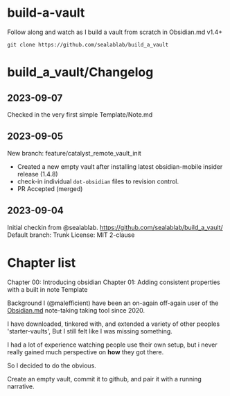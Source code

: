 # build-a-vault
Follow along and watch as I build a vault from scratch in Obsidian.md v1.4+

`git clone https://github.com/sealablab/build_a_vault`
# build_a_vault/Changelog 
## 2023-09-07
  Checked in the very first simple Template/Note.md  


## 2023-09-05 
  New branch: feature/catalyst_remote_vault_init 
  * Created a new empty vault after installing latest obsidian-mobile insider release (1.4.8) 
  * check-in individual `dot-obsidian` files to revision control. 
  * PR Accepted (merged)


## 2023-09-04
  Initial checkin from @sealablab. https://github.com/sealablab/build_a_vault/ 
  Default branch: Trunk
  License: MIT 2-clause


# Chapter list 
 Chapter 00: Introducing obsidian 
 Chapter 01: Adding consistent properties with a built in note Template

 Background
I (@malefficient) have been an on-again off-again user of the [Obsidian.md](https://obsidian.md/) note-taking taking tool since 2020.

I have downloaded, tinkered with, and extended a variety of other peoples 'starter-vaults', But I still felt like I was missing something.

I had a lot of experience watching people use their own setup, but i never really gained much perspective on __how__ they got there.

So I decided to do the obvious.

Create an empty vault, commit it to github, and pair it with a running narrative.


